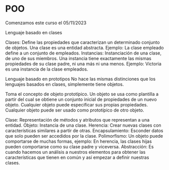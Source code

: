 # POO

Comenzamos este curso el 05/11/2023

Lenguaje basado en clases


Clases: Define las propiedades que caracterizan un determinado conjunto de objetos. 
        Una clase es una entidad abstracta.
Ejemplo: La clase empleado define a un conjunto de empleados.
Instancias: Instanciación de una clase, de uno de sus miembros. Una instancia tiene exactamente las mismas propiedades de su clase padre, ni una más ni una menos.
Ejemplo: Victoria es una instancia de la clase empleados.

Lenguaje basado en prototipos
No hace las mismas distinciones que los lenguajes basados en clases, simplemente tiene objetos.

Toma el concepto de objeto prototípico. Un objeto se usa como plantilla a partir del cual se obtiene un conjunto inicial de propiedades de un nuevo objeto.
Cualquier objeto puede especificar sus propias propiedades.
Cualquier objeto puede ser usado como prototípico de otro objeto.


Clase: Representación de métodos y atributos que representan a una entidad.
Objeto: Instancia de una clase.
Herencia: Crear nuevas clases con características similares a partir de otras.
Encapsulamiento: Esconder datos que solo pueden ser accedidos por la clase.
Polimorfismo: Un objeto puede comportarse de muchas formas, ejemplo: En herencia, las clases hijas pueden comportarse como su clase padre y viceversa.
Abstracción: Es cuando hacemos un análisis a nuestros elementos para obtener las características que tienen en común y así empezar a definir nuestras clases.